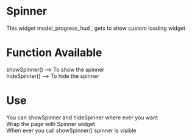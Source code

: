 # Spinner
This widget model_progress_hud , getx to show custom loading widget  

# Function Available
showSpinner() --> To show the spinner  
hideSpinner() --> To hide the spinner  

# Use
You can showSpinner and hideSpinner where ever you want  
Wrap the page with Spinner widget  
When ever you call showSpinner() spinner is visible  


